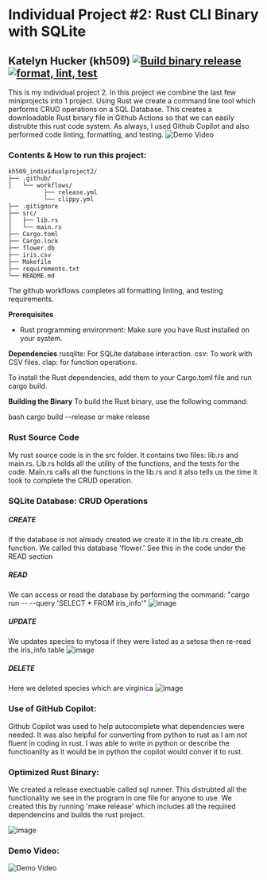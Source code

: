 # Individual Project #2: Rust CLI Binary with SQLite
## Katelyn Hucker (kh509) [![Build binary release](https://github.com/nogibjj/kh509_individualproject2/actions/workflows/release.yml/badge.svg)](https://github.com/nogibjj/kh509_individualproject2/actions/workflows/release.yml) [![format, lint, test](https://github.com/nogibjj/kh509_individualproject2/actions/workflows/format,lint,test.yml/badge.svg)](https://github.com/nogibjj/kh509_individualproject2/actions/workflows/format,lint,test.yml)

This is my individual project 2. In this project we combine the last few miniprojects into 1 project. Using Rust we create a command line tool which performs CRUD operations on a SQL Database. This creates a downloadable Rust binary file in Github Actions so that we can easily distrubte this rust code system. As always, I used Github Copilot and also performed code linting, formatting, and testing. 
![Demo Video](https://youtu.be/-FrWzgiYBwk)
### Contents & How to run this project:
```
kh509_individualproject2/
├── .github/
│   └── workflows/
          ├── release.yml
          └── clippy.yml
├── .gitignore
├── src/
│   ├── lib.rs
│   └── main.rs
├── Cargo.toml
├── Cargo.lock
├── flower.db
├── iris.csv
├── Makefile
├── requirements.txt
└── README.md
```
The github workflows completes all formatting linting, and testing requirements. 

**Prerequisites**
- Rust programming environment: Make sure you have Rust installed on your system.

**Dependencies**
rusqlite: For SQLite database interaction.
csv: To work with CSV files.
clap: for function operations. 

To install the Rust dependencies, add them to your Cargo.toml file and run cargo build.

**Building the Binary** 
To build the Rust binary, use the following command:

bash cargo build --release or make release

### Rust Source Code 

My rust source code is in the src folder. It contains two files: lib.rs and main.rs. Lib.rs holds all the utility of the functions, and the tests for the code. Main.rs calls all the functions in the lib.rs and it also tells us the time it took to complete the CRUD operation. 

### SQLite Database: CRUD Operations

  ##### CREATE 
  If the database is not already created we create it in the lib.rs create_db function. We called this database 'flower.' See this in the code under the READ         section
  ##### READ 
  We can access or read the database by performing the command: "cargo run -- --query 'SELECT * FROM iris_info'"
  ![image](https://github.com/nogibjj/kh509_individualproject2/assets/143521756/84a1d67f-5fc5-428d-8039-d68a11d2f03a)
  ##### UPDATE
  We updates species to mytosa if they were listed as a setosa then re-read the iris_info table
  ![image](https://github.com/nogibjj/kh509_individualproject2/assets/143521756/5e05b16c-b00b-4673-ab4f-ce6b7fc26b0d)
  ##### DELETE
  Here we deleted species which are virginica
  ![image](https://github.com/nogibjj/kh509_individualproject2/assets/143521756/ce259f74-6765-4b80-a780-420ed8073926)
  
### Use of GitHub Copilot:

Github Copilot was used to help autocomplete what dependencies were needed. It was also helpful for converting from python to rust as I am not fluent in coding in rust. I was able to write in python or describe the functioanlity as it would be in python the copilot would conver it to rust. 

### Optimized Rust Binary: 

We created a release exectuable called sql runner. This distrubted all the functionality we see in the program in one file for anyone to use. We created this by running 'make release' which includes all the required dependencins and builds the rust project. 

![image](https://github.com/nogibjj/kh509_individualproject2/assets/143521756/c74b116e-64bd-4469-83bc-9db65307850b)


### Demo Video:
![Demo Video](https://youtu.be/-FrWzgiYBwk)
